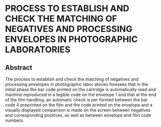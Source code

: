 # PROCESS TO ESTABLISH AND CHECK THE MATCHING OF NEGATIVES AND PROCESSING ENVELOPES IN PHOTOGRAPHIC LABORATORIES

## Abstract
The process to establish and check the matching of negatives and processing envelopes in photographic labor atories foresees that in the initial phase the bar code printed on the cartridge is automatically read and machine reproduced in a legible code on the envelope 1 and that at the end of the film handling, an automatic check is per formed between the bar code 4 preprinted on the film and the code printed on the envelope and a visually displayed comparison is made on the screen between negatives and corresponding positives, as well as between envelope and film code numbers.